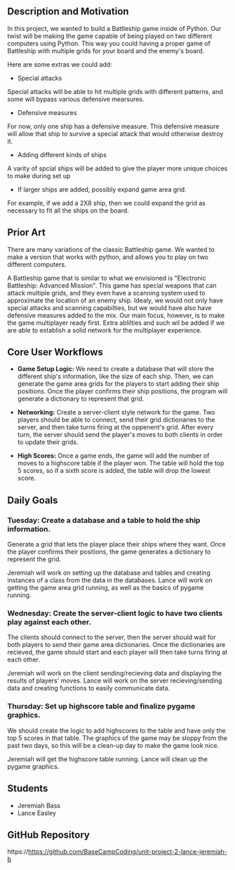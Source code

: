 ## Description and Motivation

In this project, we wanted to build a Battleship game inside of Python.
Our twist will be making the game capable of being played on two different computers using Python. This way you could having a proper game of Battleship with multiple grids for your board and the enemy's board.

Here are some extras we could add:
- Special attacks

Special attacks will be able to hit multiple grids with different patterns, and some will bypass various defensive mearsures.

- Defensive measures

For now, only one ship has a defensive measure. This defensive measure will allow that ship to survive a special attack that would otherwise destroy it.

- Adding different kinds of ships

A varity of spcial ships will be added to give the player more unique choices to make during set up

- If larger ships are added, possibly expand game area grid.

For example, if we add a 2X8 ship, then we could expand the grid as necessary to fit all the ships on the board.

## Prior Art

There are many variations of the classic Battleship game. We wanted to make a version that works with python, and allows you to play on two different computers. 

A Battleship game that is similar to what we envisioned is "Electronic Battleship: Advanced Mission". This game has special weapons that can attack multiple grids, and they even have a scanning system used to approximate the location of an enemy ship. Idealy, we would not only have special attacks and scanning capabilties, but we would have also have defensive measures added to the mix. Our main focus, however, is to make the game multiplayer ready first. Extra ablilties and such wil be added if we are able to establish a solid network for the multiplayer experience.

## Core User Workflows

- **Game Setup Logic:** We need to create a database that will store the different ship's information, like the size of each ship.
Then, we can generate the game area grids for the players to start adding their ship positions.
Once the player confirms their ship positions, the program will generate a dictionary to represent that grid.

- **Networking:** Create a server-client style network for the game. 
Two players should be able to connect, send their grid dictionaries to the server, and then take turns firing at the oppenent's grid.
After every turn, the server should send the player's moves to both clients in order to update their grids.

- **High Scores:** Once a game ends, the game will add the number of moves to a highscore table if the player won.
The table will hold the top 5 scores, so if a sixth score is added, the table will drop the lowest score.

## Daily Goals

### Tuesday: Create a database and a table to hold the ship information.
Generate a grid that lets the player place their ships where they want.
Once the player confirms their positions, the game generates a dictionary to represent the grid.

Jeremiah will work on setting up the database and tables and creating instances of a class from the data in the databases.
Lance will work on getting the game area grid running, as well as the basics of pygame running.

### Wednesday: Create the server-client logic to have two clients play against each other.
The clients should connect to the server, then the server should wait for both players to send their game area dictionaries.
Once the dictionaries are recieved, the game should start and each player will then take turns firing at each other.

Jeremiah will work on the client sending/recieving data and displaying the results of players' moves.
Lance will work on the server recieving/sending data and creating functions to easily communicate data.

### Thursday: Set up highscore table and finalize pygame graphics.
We should create the logic to add highscores to the table and have only the top 5 scores in that table.
The graphics of the game may be sloppy from the past two days, so this will be a clean-up day to make the game look nice.

Jeremiah will get the highscore table running.
Lance will clean up the pygame graphics.

## Students

- Jeremiah Bass
- Lance Easley

## GitHub Repository

https://https://github.com/BaseCampCoding/unit-project-2-lance-jeremiah-b
